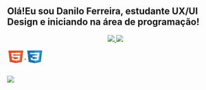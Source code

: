 ## Olá!Eu sou Danilo Ferreira, estudante UX/UI Design e iniciando na área de programação!

<div align="center">
  <a href="https://github.com/DaniloNSF">
  <img height="180em" src="https://github-readme-stats.vercel.app/api?username=daniloferreira&show_icons=true&theme=rose_pine&include_all_commits=true&count_private=true"/>
  <img height="180em" src="https://github-readme-stats.vercel.app/api/top-langs/?username=daniloferreira&layout=compact&langs_count=7&theme=rose_pine"/>
</div>
  
<div style="display: inline_block"><br>
  <img align="center" alt="DaniloNSF-HTML" height="30" width="40" src="https://raw.githubusercontent.com/devicons/devicon/master/icons/html5/html5-original.svg">
  <img align="center" alt="DaniloNSF-CSS" height="30" width="40" src="https://raw.githubusercontent.com/devicons/devicon/master/icons/css3/css3-original.svg">
</div>
  
##  
  
<div> 
  <a href = "mailto:danilo.nsferreira@gmail.com"><img src="https://img.shields.io/badge/-Gmail-%23333?style=for-the-badge&logo=gmail&logoColor=white" target="_blank"></a>
  
</div> 
  
##  
 	
 
  
 


 
  
  
 	

 
  
 




            
          
